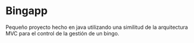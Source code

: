 Bingapp
=======

Pequeño proyecto hecho en java utilizando una similitud de la arquitectura MVC para el control de la gestión de un bingo.
